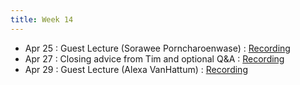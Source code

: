 ```yaml
---
title: Week 14
---
```


- Apr 25 : Guest Lecture (Sorawee Porncharoenwase) : [Recording](https://brown.hosted.panopto.com/Panopto/Pages/Viewer.aspx?id=097c805c-d24b-44d7-a0e1-ae2900f64782)
- Apr 27 : Closing advice from Tim and optional Q&A : [Recording](https://brown.hosted.panopto.com/Panopto/Pages/Viewer.aspx?id=ae4da2e4-a0c8-4c8d-b83d-ae2900f647a1)
- Apr 29 : Guest Lecture (Alexa VanHattum) : [Recording](#)
